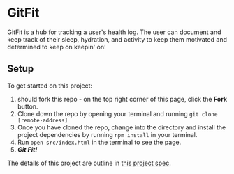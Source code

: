 # GitFit

GitFit is a hub for tracking a user's health log. The user can document and keep track of their sleep, hydration, and activity to keep them motivated and determined to keep on keepin' on! 

## Setup

To get started on this project: 

1. should fork this repo - on the top right corner of this page, click the **Fork** button.
2. Clone down the repo by opening your terminal and running `git clone [remote-address]`
3. Once you have cloned the repo, change into the directory and install the project dependencies by running `npm install` in your terminal.
4. Run `open src/index.html` in the terminal to see the page. 
5. _**Git Fit!**_




The details of this project are outline in [this project spec](http://frontend.turing.io/projects/fitlit.html).

